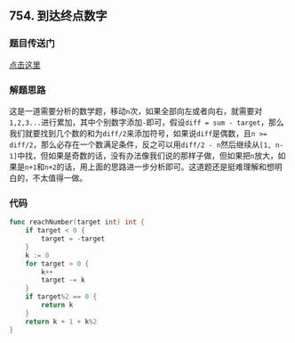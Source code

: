 ## 754. 到达终点数字

### 题目传送门

[点击这里](https://leetcode.cn/problems/reach-a-number/)

### 解题思路

这是一道需要分析的数学题，移动`n`次，如果全部向左或者向右，就需要对`1,2,3...`进行累加，其中个别数字添加`-`即可，假设`diff = sum - target`，那么我们就要找到几个数的和为`diff/2`来添加符号，如果说`diff`是偶数，且`n >= diff/2`，那么必存在一个数满足条件，反之可以用`diff/2 - n`然后继续从`[1, n-1]`中找，但如果是奇数的话，没有办法像我们说的那样子做，但如果把`n`放大，如果是`n+1`和`n+2`的话，用上面的思路进一步分析即可。这道题还是挺难理解和想明白的，不太值得一做。

### 代码

```go
func reachNumber(target int) int {
    if target < 0 {
        target = -target
    }
    k := 0
    for target > 0 {
        k++
        target -= k
    }
    if target%2 == 0 {
        return k
    }
    return k + 1 + k%2
}
```